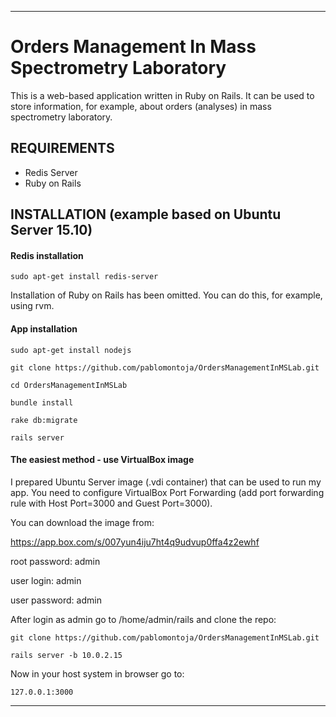 ----
# Orders Management In Mass Spectrometry Laboratory

This is a web-based application written in Ruby on Rails. It can be used to store information, for example, about orders (analyses) in mass spectrometry laboratory.

## REQUIREMENTS

- Redis Server
- Ruby on Rails

## INSTALLATION (example based on Ubuntu Server 15.10)

#### Redis installation
```
sudo apt-get install redis-server
```
Installation of Ruby on Rails has been omitted. You can do this, for example, using rvm.

#### App installation
```
sudo apt-get install nodejs

git clone https://github.com/pablomontoja/OrdersManagementInMSLab.git

cd OrdersManagementInMSLab

bundle install

rake db:migrate

rails server
```

#### The easiest method - use VirtualBox image

I prepared Ubuntu Server image (.vdi container) that can be used to run my app. You need to configure VirtualBox Port Forwarding (add port forwarding rule with Host Port=3000 and Guest Port=3000).

You can download the image from:

https://app.box.com/s/007yun4iju7ht4q9udvup0ffa4z2ewhf

root password: admin

user login: admin

user password: admin


After login as admin go to /home/admin/rails and clone the repo:
```
git clone https://github.com/pablomontoja/OrdersManagementInMSLab.git

rails server -b 10.0.2.15
```

Now in your host system in browser go to:
```
127.0.0.1:3000
```
----
